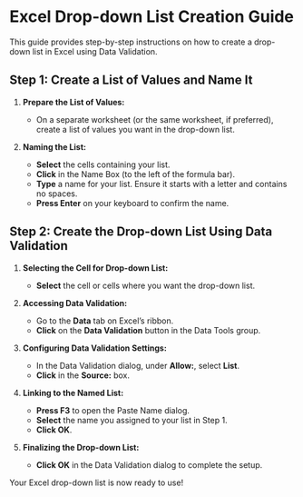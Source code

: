 # Excel Drop-down List Creation Guide

This guide provides step-by-step instructions on how to create a drop-down list in Excel using Data Validation.

## Step 1: Create a List of Values and Name It

1. **Prepare the List of Values:**
   - On a separate worksheet (or the same worksheet, if preferred), create a list of values you want in the drop-down list.

2. **Naming the List:**
   - **Select** the cells containing your list.
   - **Click** in the Name Box (to the left of the formula bar).
   - **Type** a name for your list. Ensure it starts with a letter and contains no spaces.
   - **Press Enter** on your keyboard to confirm the name.

## Step 2: Create the Drop-down List Using Data Validation

1. **Selecting the Cell for Drop-down List:**
   - **Select** the cell or cells where you want the drop-down list.

2. **Accessing Data Validation:**
   - Go to the **Data** tab on Excel’s ribbon.
   - **Click** on the **Data Validation** button in the Data Tools group.

3. **Configuring Data Validation Settings:**
   - In the Data Validation dialog, under **Allow:**, select **List**.
   - **Click** in the **Source:** box.

4. **Linking to the Named List:**
   - **Press F3** to open the Paste Name dialog.
   - **Select** the name you assigned to your list in Step 1.
   - **Click OK**.

5. **Finalizing the Drop-down List:**
   - **Click OK** in the Data Validation dialog to complete the setup.

Your Excel drop-down list is now ready to use!
